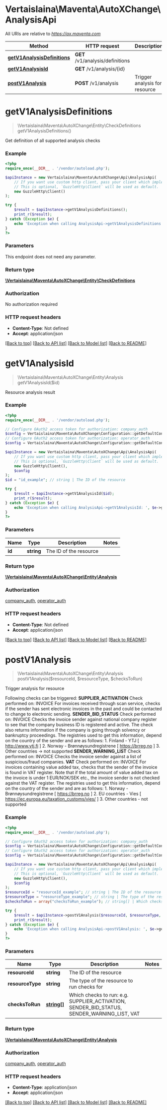 # Vertaislaina\Maventa\AutoXChange\AnalysisApi

All URIs are relative to *https://ax.maventa.com*

Method | HTTP request | Description
------------- | ------------- | -------------
[**getV1AnalysisDefinitions**](AnalysisApi.md#getV1AnalysisDefinitions) | **GET** /v1/analysis/definitions | 
[**getV1AnalysisId**](AnalysisApi.md#getV1AnalysisId) | **GET** /v1/analysis/{id} | 
[**postV1Analysis**](AnalysisApi.md#postV1Analysis) | **POST** /v1/analysis | Trigger analysis for resource


# **getV1AnalysisDefinitions**
> \Vertaislaina\Maventa\AutoXChange\Entity\CheckDefinitions getV1AnalysisDefinitions()



Get definition of all supported analysis checks

### Example
```php
<?php
require_once(__DIR__ . '/vendor/autoload.php');

$apiInstance = new Vertaislaina\Maventa\AutoXChange\Api\AnalysisApi(
    // If you want use custom http client, pass your client which implements `GuzzleHttp\ClientInterface`.
    // This is optional, `GuzzleHttp\Client` will be used as default.
    new GuzzleHttp\Client()
);

try {
    $result = $apiInstance->getV1AnalysisDefinitions();
    print_r($result);
} catch (Exception $e) {
    echo 'Exception when calling AnalysisApi->getV1AnalysisDefinitions: ', $e->getMessage(), PHP_EOL;
}
?>
```

### Parameters
This endpoint does not need any parameter.

### Return type

[**\Vertaislaina\Maventa\AutoXChange\Entity\CheckDefinitions**](../Model/CheckDefinitions.md)

### Authorization

No authorization required

### HTTP request headers

 - **Content-Type**: Not defined
 - **Accept**: application/json

[[Back to top]](#) [[Back to API list]](../../README.md#documentation-for-api-endpoints) [[Back to Model list]](../../README.md#documentation-for-models) [[Back to README]](../../README.md)

# **getV1AnalysisId**
> \Vertaislaina\Maventa\AutoXChange\Entity\Analysis getV1AnalysisId($id)



Resource analysis result

### Example
```php
<?php
require_once(__DIR__ . '/vendor/autoload.php');

// Configure OAuth2 access token for authorization: company_auth
$config = Vertaislaina\Maventa\AutoXChange\Configuration::getDefaultConfiguration()->setAccessToken('YOUR_ACCESS_TOKEN');
// Configure OAuth2 access token for authorization: operator_auth
$config = Vertaislaina\Maventa\AutoXChange\Configuration::getDefaultConfiguration()->setAccessToken('YOUR_ACCESS_TOKEN');

$apiInstance = new Vertaislaina\Maventa\AutoXChange\Api\AnalysisApi(
    // If you want use custom http client, pass your client which implements `GuzzleHttp\ClientInterface`.
    // This is optional, `GuzzleHttp\Client` will be used as default.
    new GuzzleHttp\Client(),
    $config
);
$id = "id_example"; // string | The ID of the resource

try {
    $result = $apiInstance->getV1AnalysisId($id);
    print_r($result);
} catch (Exception $e) {
    echo 'Exception when calling AnalysisApi->getV1AnalysisId: ', $e->getMessage(), PHP_EOL;
}
?>
```

### Parameters

Name | Type | Description  | Notes
------------- | ------------- | ------------- | -------------
 **id** | **string**| The ID of the resource |

### Return type

[**\Vertaislaina\Maventa\AutoXChange\Entity\Analysis**](../Model/Analysis.md)

### Authorization

[company_auth](../../README.md#company_auth), [operator_auth](../../README.md#operator_auth)

### HTTP request headers

 - **Content-Type**: Not defined
 - **Accept**: application/json

[[Back to top]](#) [[Back to API list]](../../README.md#documentation-for-api-endpoints) [[Back to Model list]](../../README.md#documentation-for-models) [[Back to README]](../../README.md)

# **postV1Analysis**
> \Vertaislaina\Maventa\AutoXChange\Entity\Analysis postV1Analysis($resourceId, $resourceType, $checksToRun)

Trigger analysis for resource

Following checks can be triggered:  **SUPPLIER_ACTIVATION** Check performed on: INVOICE For invoices received through scan service, checks if the sender has sent electronic invoices in the past and could be contacted to change to electronic sending.   **SENDER_BID_STATUS** Check performed on: INVOICE Checks the invoice sender against national company register to see that the company business ID is registered and active.  The check also returns information if the company is going through solvency or bankruptcy proceedings. The registries used to get this information, depend on the country of the sender and are as follows: 1. Finland - YTJ [ http://www.ytj.fi ] 2. Norway - Brønnøysundregistrene [ https://brreg.no ] 3. Other countries -> not supported    **SENDER_WARNING_LIST** Check performed on: INVOICE Checks the invoice sender against a list of suspicious/fraud companies.   **VAT** Check performed on: INVOICE For invoices containing value added tax, checks that the sender of the invoice is found in VAT register. Note that if the total amount of value added tax on the invoice is under 1 EUR/NOK/SEK etc., the invoice sender is not checked against the VAT register. The registries used to get this information, depend on the country of the sender and are as follows: 1. Norway - Brønnøysundregistrene [ https://brreg.no ] 2. EU countries - Vies [ https://ec.europa.eu/taxation_customs/vies/ ] 3. Other countries - not supported

### Example
```php
<?php
require_once(__DIR__ . '/vendor/autoload.php');

// Configure OAuth2 access token for authorization: company_auth
$config = Vertaislaina\Maventa\AutoXChange\Configuration::getDefaultConfiguration()->setAccessToken('YOUR_ACCESS_TOKEN');
// Configure OAuth2 access token for authorization: operator_auth
$config = Vertaislaina\Maventa\AutoXChange\Configuration::getDefaultConfiguration()->setAccessToken('YOUR_ACCESS_TOKEN');

$apiInstance = new Vertaislaina\Maventa\AutoXChange\Api\AnalysisApi(
    // If you want use custom http client, pass your client which implements `GuzzleHttp\ClientInterface`.
    // This is optional, `GuzzleHttp\Client` will be used as default.
    new GuzzleHttp\Client(),
    $config
);
$resourceId = "resourceId_example"; // string | The ID of the resource
$resourceType = "resourceType_example"; // string | The type of the resource to run checks for
$checksToRun = array("checksToRun_example"); // string[] | Which checks to run: e.g. SUPPLIER_ACTIVATION, SENDER_BID_STATUS, SENDER_WARNING_LIST, VAT

try {
    $result = $apiInstance->postV1Analysis($resourceId, $resourceType, $checksToRun);
    print_r($result);
} catch (Exception $e) {
    echo 'Exception when calling AnalysisApi->postV1Analysis: ', $e->getMessage(), PHP_EOL;
}
?>
```

### Parameters

Name | Type | Description  | Notes
------------- | ------------- | ------------- | -------------
 **resourceId** | **string**| The ID of the resource |
 **resourceType** | **string**| The type of the resource to run checks for |
 **checksToRun** | [**string[]**](../Model/string.md)| Which checks to run: e.g. SUPPLIER_ACTIVATION, SENDER_BID_STATUS, SENDER_WARNING_LIST, VAT |

### Return type

[**\Vertaislaina\Maventa\AutoXChange\Entity\Analysis**](../Model/Analysis.md)

### Authorization

[company_auth](../../README.md#company_auth), [operator_auth](../../README.md#operator_auth)

### HTTP request headers

 - **Content-Type**: application/json
 - **Accept**: application/json

[[Back to top]](#) [[Back to API list]](../../README.md#documentation-for-api-endpoints) [[Back to Model list]](../../README.md#documentation-for-models) [[Back to README]](../../README.md)

